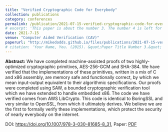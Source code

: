 ```yaml
---
title: "Verified Cryptographic Code for Everybody"
collection: publications
category: conferences
permalink: /publication/2021-07-15-verified-cryptographic-code-for-everybody
# excerpt: 'This paper is about the number 3. The number 4 is left for future work.'
date: 2021-7-15
venue: "Computer Aided Verification (CAV)"
paperurl: "http://mikedodds.github.io/files/publications/2021-07-15-verified-cryptographic-code-for-everybody.pdf"
# citation: 'Your Name, You. (2015). &quot;Paper Title Number 3.&quot; <i>Journal 1</i>. 1(3).'
---
```


**Abstract:** We have completed machine-assisted proofs of two highly-optimized cryptographic primitives, AES-256-GCM and SHA-384. We have verified that the implementations of these primitives, written in a mix of C and x86 assembly, are memory safe and functionally correct, by which we mean input-output equivalent to their algorithmic specifications. Our proofs were completed using SAW, a bounded cryptographic verification tool which we have extended to handle embedded x86. The code we have verified comes from AWS LibCrypto. This code is identical to BoringSSL and very similar to OpenSSL, from which it ultimately derives. We believe we are the first to formally verify these implementations, which protect the security of nearly everybody on the internet.

DOI: <https://doi.org/10.1007/978-3-030-81685-8_31>, Paper: [PDF](http://mikedodds.github.io/files/publications/2021-07-15-verified-cryptographic-code-for-everybody.pdf)
